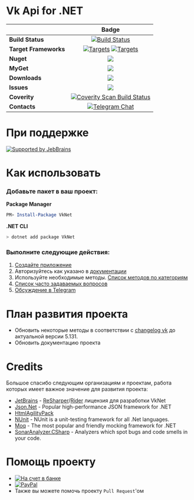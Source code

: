 # Vk Api for .NET
||Badge|
|------|:------:|
|**Build Status**|[![Build Status](https://dev.azure.com/VkDotNet/VkNet/_apis/build/status/vknet.vk)](https://dev.azure.com/VkDotNet/VkNet/_build/latest?definitionId=1)
|**Target Frameworks**|[![Targets](https://img.shields.io/badge/.NET%20Standard-2.0-green.svg)](https://docs.microsoft.com/ru-ru/dotnet/standard/net-standard) [![Targets](https://img.shields.io/badge/.NET%20-6-green.svg)](https://docs.microsoft.com/ru-ru/dotnet/core/introduction)| [![Targets](https://img.shields.io/badge/.NET%20-7-green.svg)](https://docs.microsoft.com/ru-ru/dotnet/core/introduction)|
|**Nuget**|[![](http://img.shields.io/nuget/v/VkNet.svg)](http://www.nuget.org/packages/VkNet) 
|**MyGet**|[![](https://img.shields.io/myget/vknet/vpre/vknet.svg)](https://www.myget.org/F/vknet)
|**Downloads**|[![](https://img.shields.io/nuget/dt/VkNet.svg)](https://www.nuget.org/packages/VkNet/)
|**Issues**|[![](https://img.shields.io/github/issues/VkNet/Vk.svg)](https://github.com/vknet/vk/issues)
|**Coverity**|[![Coverity Scan Build Status](https://img.shields.io/coverity/scan/6249.svg)](https://scan.coverity.com/projects/vknet)
|**Contacts**|[![Telegram Chat](https://img.shields.io/badge/Chat-Telegram-0F80C1.svg)](https://t.me/VkDotNet)|

# При поддержке
[![Supported by JebBrains](https://raw.githubusercontent.com/vknet/vk/master/.github/jetbrains_logo.png)](https://www.jetbrains.com/)

# Как использовать
### Добавьте пакет в ваш проект:
**Package Manager**
``` powershell
PM> Install-Package VkNet
```
**.NET CLI**
``` bash
> dotnet add package VkNet
```
### Выполните следующие действия:
1. [Создайте приложение](https://vk.com/editapp?act=create)
2. Авторизуйтесь как указано в [документации](https://vknet.github.io/vk/authorize/)
3. Используйте необходимые методы. [Список методов по категориям](https://vknet.github.io/vk/)
4. [Список часто задаваемых вопросов](https://github.com/vknet/vk/wiki/FAQ)
5. [Обсуждение в Telegram](https://t.me/VkDotNet)

# План развития проекта

- Обновить некоторые методы в соответствии с [changelog vk](https://vk.com/dev/versions) до актуальной версии 5.131.
- Обновить документацию проекта

# Credits

Большое спасибо следующим организациям и проектам, работа которых имеет важное значение для развития проекта:
- [JetBrains](http://www.jetbrains.com/) - [ReSharper](http://www.jetbrains.com/resharper)/[Rider](https://www.jetbrains.com/rider/) лицензия для разработки VkNet
- [Json.Net](http://www.newtonsoft.com/json) - Popular high-performance JSON framework for .NET
- [HtmlAgilityPack](http://html-agility-pack.net/)
- [NUnit](http://www.nunit.org/) - NUnit is a unit-testing framework for all .Net languages.
- [Moq](https://github.com/moq/moq4) - The most popular and friendly mocking framework for .NET
- [SonarAnalyzer.CSharp](https://www.sonarlint.org/visualstudio/) - Analyzers which spot bugs and code smells in your code. 

# Помощь проекту
- [![На счет в банке](https://bpurl.biz/Jb)](https://money.alfabank.ru/p2p/web/transfer/minyutin)
- [![PayPal](https://img.shields.io/badge/PayPal-donate-red.svg)](https://www.paypal.me/InyutinMaxim)
- Также вы можете помочь проекту `Pull Request`'ом
